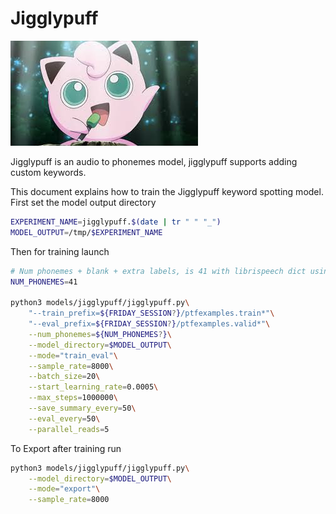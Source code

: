 
# Jigglypuff

![magikarp](jigglypuff/jigglypuff.jpeg)

Jigglypuff is an audio to phonemes model, jigglypuff supports adding custom keywords. 

This document explains how to train the Jigglypuff keyword spotting model. First set the
model output directory

```bash
EXPERIMENT_NAME=jigglypuff.$(date | tr " " "_")
MODEL_OUTPUT=/tmp/$EXPERIMENT_NAME
```
Then for training launch

```bash
# Num phonemes + blank + extra labels, is 41 with librispeech dict using phoneme_dict_labeler pipeline
NUM_PHONEMES=41

python3 models/jigglypuff/jigglypuff.py\
    "--train_prefix=${FRIDAY_SESSION?}/ptfexamples.train*"\
    "--eval_prefix=${FRIDAY_SESSION?}/ptfexamples.valid*"\
    --num_phonemes=${NUM_PHONEMES?}\
    --model_directory=$MODEL_OUTPUT\
    --mode="train_eval"\
    --sample_rate=8000\
    --batch_size=20\
    --start_learning_rate=0.0005\
    --max_steps=1000000\
    --save_summary_every=50\
    --eval_every=50\
    --parallel_reads=5
```

To Export after training run
```bash
python3 models/jigglypuff/jigglypuff.py\
    --model_directory=$MODEL_OUTPUT\
    --mode="export"\
    --sample_rate=8000
    
```

